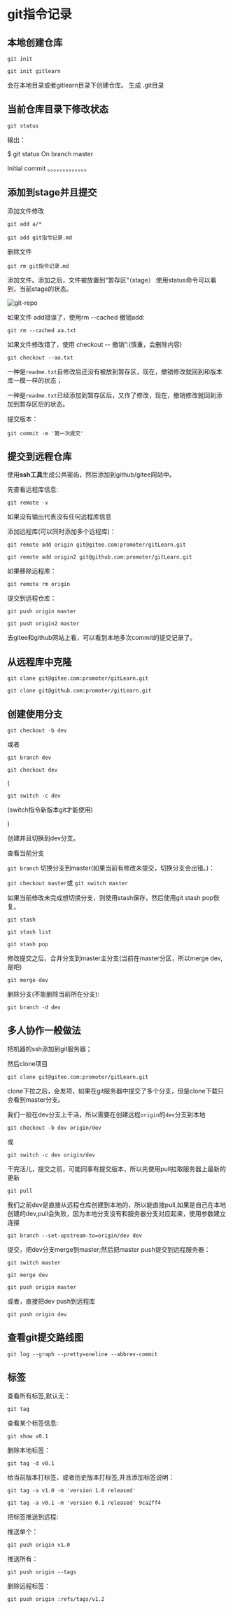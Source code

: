 # git指令记录

## 本地创建仓库

` git init ` 

`git init gitlearn`

会在本地目录或者gitlearn目录下创建仓库。 生成 .git目录

## 当前仓库目录下修改状态

`git status`

输出：

$ git status
On branch master

Initial commit 。。。。。。。。。。。。。

## 添加到stage并且提交

添加文件修改

`git add a/*`

`git add git指令记录.md`

删除文件

`git rm git指令记录.md`

添加文件。添加之后，文件被放置到“暂存区“（stage）.使用status命令可以看到，当前stage的状态。

![git-repo](https://www.liaoxuefeng.com/files/attachments/919020037470528/0)

如果文件 add错误了，使用rm --cached 撤销add:

`git rm --cached aa.txt`

如果文件修改错了，使用 checkout --  撤销”:(慎重，会删除内容)

`git checkout --aa.txt`

一种是`readme.txt`自修改后还没有被放到暂存区，现在，撤销修改就回到和版本库一模一样的状态；

一种是`readme.txt`已经添加到暂存区后，又作了修改，现在，撤销修改就回到添加到暂存区后的状态。

提交版本：

`git commit -m '第一次提交'`

## 提交到远程仓库

使用**ssh工具**生成公共密齿，然后添加到github/gitee网站中。

先查看远程库信息:

`git remote -v`

如果没有输出代表没有任何远程库信息

添加远程库(可以同时添加多个远程库)：

`git remote add origin git@gitee.com:promoter/gitLearn.git`

`git remote add origin2 git@github.com:promoter/gitLearn.git`

如果移除远程库：

`git remote rm origin`

提交到远程仓库：

`git push origin master`

`git push origin2 master`

去gitee和github网站上看，可以看到本地多次commit的提交记录了。

## 从远程库中克隆

`git clone git@gitee.com:promoter/gitLearn.git`

`git clone git@github.com:promoter/gitLearn.git`

## 创建使用分支

`git checkout -b dev`

或者

`git branch dev`

`git checkout dev`

(

`git switch -c dev`

(switch指令新版本git才能使用)

)

创建并且切换到dev分支。

查看当前分支

`git branch`
切换分支到master(如果当前有修改未提交，切换分支会出错。)：

`git checkout master`或 `git switch master`

如果当前修改未完成想切换分支，则使用stash保存，然后使用git stash pop恢复。

`git stash`

`git stash list`

`git stash pop`

修改提交之后，合并分支到master主分支(当前在master分区，所以merge dev,是吧)

`git merge dev`

删除分支(不能删除当前所在分支):

`git branch -d dev`

## 多人协作一般做法



把机器的ssh添加到git服务器；

然后clone项目

`git clone git@gitee.com:promoter/gitLearn.git`

clone下拉之后，会发项，如果在git服务器中提交了多个分支，但是clone下载只会看到master分支。

我们一般在dev分支上干活，所以需要在创建远程`origin`的`dev`分支到本地

`git checkout -b dev origin/dev`

或

`git switch -c dev origin/dev`

干完活儿，提交之前，可能同事有提交版本，所以先使用pull拉取服务器上最新的更新

`git pull`

我们之前dev是直接从远程仓库创建到本地的，所以能直接pull,如果是自己在本地创建的dev,pull会失败，因为本地分支没有和服务器分支对应起来，使用参数建立连接

`git branch --set-upstream-to=origin/dev dev`

提交，把dev分支merge到master;然后把master  push提交到远程服务器：

`git switch master`

`git merge dev`

`git push origin master`

或者，直接把dev push到远程库

`git push origin dev`

## 查看git提交路线图

`git log --graph --pretty=oneline --abbrev-commit`

## 标签

查看所有标签,默认无：

`git tag`

查看某个标签信息:

`git show v0.1`

删除本地标签：

`git tag -d v0.1`

给当前版本打标签，或者历史版本打标签,并且添加标签说明：

`git tag -a v1.0 -m 'version 1.0 released' `

`git tag -a v0.1 -m 'version 0.1 released' 9ca2ff4`

把标签推送到远程:

推送单个：

`git push origin v1.0`

推送所有：

`git push origin --tags`

删除远程标签：

`git push origin :refs/tags/v1.2`

















